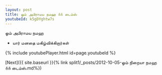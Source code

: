 ```yaml
---
layout: post
title: ஓம் அபிராமய நமஹ ௧௧ டைம்ஸ்
youtubeId: k5gDYghtw7s
---
```

 
 
 ஓம் அபிராமய நமஹ  
 
 -  யார் மனதை மகிழ்விக்கிறார்கள் 
 
  
 
  
 
 
 
 
 
 


{% include youtubePlayer.html id=page.youtubeId %}
 
[Next]({{ site.baseurl }}{% link  split1/_posts/2012-10-05-ஓம் நிறையா நமஹ ௧௧ டைம்ஸ்.md%})
 
